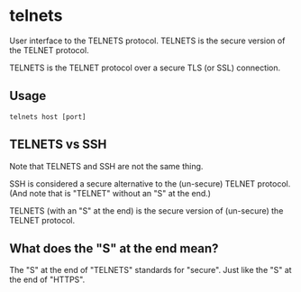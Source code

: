 # **telnets**

User interface to the TELNETS protocol. TELNETS is the secure version of the TELNET protocol.

TELNETS is the TELNET protocol over a secure TLS (or SSL) connection.


## Usage
```
telnets host [port]
```


## TELNETS vs SSH

Note that TELNETS and SSH are not the same thing.

SSH is considered a secure alternative to the (un-secure) TELNET protocol.
(And note that is "TELNET" without an "S" at the end.)

TELNETS (with an "S" at the end) is the secure version of (un-secure) the TELNET protocol.


## What does the "S" at the end mean?

The "S" at the end of "TELNETS" standards for "secure".
Just like the "S" at the end of "HTTPS".
